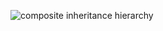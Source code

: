 ![composite inheritance hierarchy](https://raw.githubusercontent.com/CloudCoreo/audit-aws-cis/master/images/hierarchy.png "composite inheritance hierarchy")
